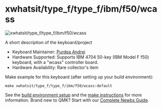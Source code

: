# xwhatsit/type_f/type_f/ibm/f50/wcass

![xwhatsit/type_f/type_f/ibm/f50/wcass](http://kishy.ca/wp-content/uploads/2014/07/6019273_0003-1024x872.jpg)

A short description of the keyboard/project

* Keyboard Maintainer: [Purdea Andrei](https://github.com/purdeaandrei)
* Hardware Supported: Supports IBM 4704 50-key (IBM Model F f50) keyboard, with a "wcass" controller board.
* Hardware Availability: Rare collector's item

Make example for this keyboard (after setting up your build environment):

    make xwhatsit/type_f/type_f/ibm/f50/wcass:default

See the [build environment setup](https://docs.qmk.fm/#/getting_started_build_tools) and the [make instructions](https://docs.qmk.fm/#/getting_started_make_guide) for more information. Brand new to QMK? Start with our [Complete Newbs Guide](https://docs.qmk.fm/#/newbs).
